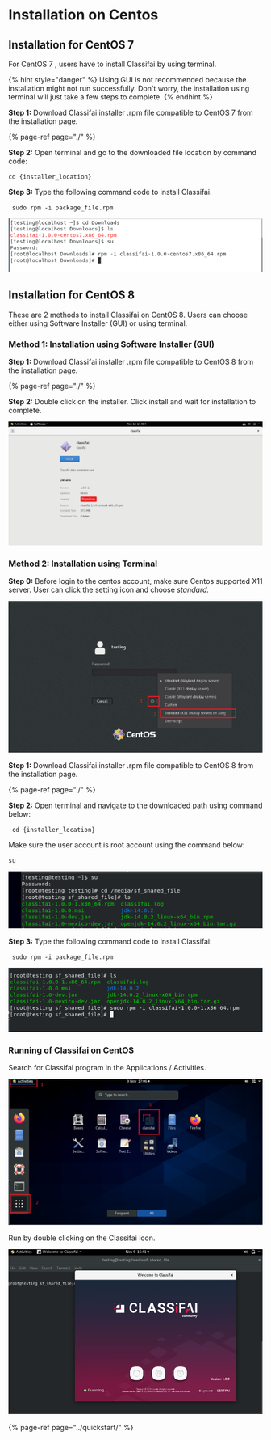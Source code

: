 # Installation on Centos

## Installation for CentOS 7

For CentOS 7 , users have to install Classifai by using terminal.

{% hint style="danger" %}
Using GUI is not recommended because the installation might not run successfully. Don't worry,  the installation using terminal will just take a few steps to complete. 
{% endhint %}

**Step 1:** Download Classifai installer .rpm file compatible to CentOS 7 from the installation page. 

{% page-ref page="./" %}

**Step 2:** Open terminal and go to the downloaded file location by command code: 

```text
cd {installer_location}
```

**Step 3:** Type the following command code to install Classifai. 

```text
 sudo rpm -i package_file.rpm
```

![](../../.gitbook/assets/centos7-install1.png)

## Installation for CentOS 8

These are 2 methods to install Classifai on CentOS 8. Users can choose either using Software Installer \(GUI\) or using terminal.

### Method 1: Installation using Software Installer \(GUI\)

**Step 1:** Download Classifai installer .rpm file compatible to CentOS 8 from the installation page.

{% page-ref page="./" %}

**Step 2:** Double click on the installer. Click install and wait for installation to complete.

![](../../.gitbook/assets/virtualbox_centos-8_13_11_2020_14_43_08.png)

### Method 2: Installation using Terminal

**Step 0:** Before login to the centos account, make sure Centos supported X11 server. User can click the setting icon and choose _standard._

![](../../.gitbook/assets/centos-install.png)

**Step 1:** Download Classifai installer .rpm file compatible to CentOS 8 from the installation page. 

{% page-ref page="./" %}

**Step 2:** Open terminal and navigate to the downloaded path using command below:

```text
 cd {installer_location}
```

Make sure the user account is root account using the command below:

```text
su 
```

![](../../.gitbook/assets/screenshot-117-.png)

**Step 3:** Type the following command code to install Classifai:

```text
 sudo rpm -i package_file.rpm
```

![](../../.gitbook/assets/centos-install1.png)

### Running of Classifai on CentOS

Search for Classifai program in the Applications / Activities.

![](../../.gitbook/assets/centos-install2.png)

Run by double clicking on the Classifai icon.

![](../../.gitbook/assets/centos-install-success.png)



{% page-ref page="../quickstart/" %}



